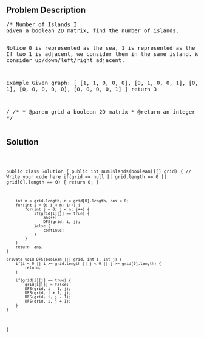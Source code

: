<!--
<style>
  body { font-family: Arial, sans-serif; }
  .container { max-width: 744px; margin: 0 auto; padding: 10px; }
  .comment-block { background-color: #f9f9f9; padding: 10px; border-left: 5px solid #ccc; max-width: 100%; margin: 20px auto; overflow-wrap: break-word; white-space: pre-wrap; }
  .code-block { background-color: #f4f4f4; padding: 10px; border: 1px solid #ddd; max-width: 100%; margin: 20px auto; overflow-wrap: break-word; white-space: pre-wrap; }
</style>
-->

<div class='container'>
<h2>Problem Description</h2>
<div class='comment-block'>
<pre>
/* Number of Islands I
Given a boolean 2D matrix, find the number of islands.

Notice
0 is represented as the sea, 1 is represented as the island. 
If two 1 is adjacent, we consider them in the same island. 
We only consider up/down/left/right adjacent.

Example
Given graph:
[
  [1, 1, 0, 0, 0],
  [0, 1, 0, 0, 1],
  [0, 0, 0, 1, 1],
  [0, 0, 0, 0, 0],
  [0, 0, 0, 0, 1]
]
return 3

*/
    /**
     * @param grid a boolean 2D matrix
     * @return an integer
     */
</pre>
</div>

<h2>Solution</h2>
<div class='code-block'>
<pre><code class='language-java'>

public class Solution {
    public int numIslands(boolean[][] grid) {
        // Write your code here
        if(grid == null || grid.length == 0 || grid[0].length == 0) {
            return 0;
        }
        
        int m = grid.length, n = grid[0].length, ans = 0;
        for(int i = 0; i < m; i++) {
            for(int j = 0; j < n; j++) {
                if(grid[i][j] == true) {
                    ans++;
                    DFS(grid, i, j);
                }else {
                    continue;
                }
            }
        }
        return  ans;
    }
    
    private void DFS(boolean[][] grid, int i, int j) {
        if(i < 0 || i >= grid.length || j < 0 || j >= grid[0].length) {
            return;
        }
        
        if(grid[i][j] == true) {
            grid[i][j] = false;
            DFS(grid, i - 1, j);
            DFS(grid, i + 1, j);
            DFS(grid, i, j - 1);
            DFS(grid, i, j + 1);
        }
    }
}</code></pre>
</div>
</div>
